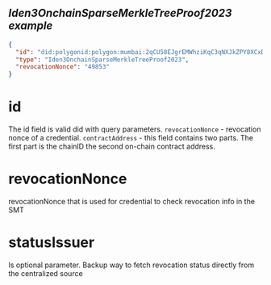 <h2> <i> Iden3OnchainSparseMerkleTreeProof2023 example </i> </h2>

```json
{
  "id": "did:polygonid:polygon:mumbai:2qCU58EJgrEMWhziKqC3qNXJkZPY8XCxDSBM4mqPkM/credentialStatus?revocationNonce=49853&contractAddress=1:0xf3bB959314B5D1e4587e1f597ccc289216608ac5",
  "type": "Iden3OnchainSparseMerkleTreeProof2023",
  "revocationNonce": "49853"
}
```

# id

The id field is valid did with query parameters.
`revocationNonce` - revocation nonce of a credential.
`contractAddress` - this field contains two parts. The first part is the chainID the second on-chain contract address. 

# revocationNonce

revocationNonce that is used for credential to check revocation info in the SMT

# statusIssuer

Is optional parameter. Backup way to fetch revocation status directly from the centralized source

